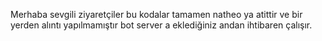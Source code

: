 Merhaba sevgili ziyaretçiler bu kodalar tamamen natheo ya atittir ve bir yerden alıntı yapılmamıştır bot server a eklediğiniz andan ihtibaren çalışır.
